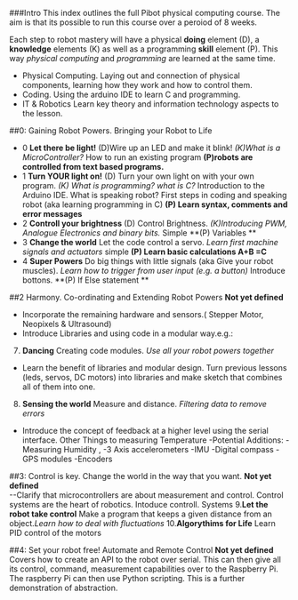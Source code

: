 ###Intro
This index outlines the full Pibot physical computing course. The aim is that its possible to run this course over a peroiod of 8 weeks. 

Each step to robot mastery will have a physical **doing** element (D), a **knowledge** elements (K) as well as a programming **skill** element (P). This way *physical computing* and *programming* are learned at the same time. 

- Physical Computing. Laying out and connection of physical components, learning how they work and how to control them.
- Coding. Using the arduino IDE to learn C and programming.
- IT & Robotics Learn key theory and information technology aspects to the lesson.


##0: Gaining Robot Powers. Bringing your Robot to Life

- 0 **Let there be light!** (D)Wire up an LED and make it blink! *(K)What is a MicroController?* How to run an existing program **(P)robots are controlled from text based programs.** 
- 1 **Turn YOUR light on!** (D) Turn your own light on with your own program. *(K) What is programming? what is C?*  Introduction to the Arduino IDE. What is speaking robot? First steps in coding and speaking robot (aka learning programming in C)  **(P) Learn syntax, comments and error messages** 
- 2 **Controll your brightness** (D) Control Brightness. *(K)Introducing PWM, Analogue Electronics and binary bits.* Simple **(P) Variables **
- 3 **Change the world** Let the code control a servo.  *Learn first machine signals and actuators* simple **(P) Learn basic calculations A+B =C** 
- 4 **Super Powers** Do big things with little signals (aka Give your robot muscles). *Learn how to trigger from user input (e.g. a button)*  Introduce bottons.  **(P) If Else statement ** 



##2 Harmony. Co-ordinating and Extending Robot Powers 
**Not yet defined**   
- Incorporate the remaining hardware and sensors.( Stepper Motor, Neopixels & Ultrasound)
- Introduce Libraries and using code in a modular way.e.g.:
7. **Dancing** Creating code modules. *Use all your robot powers together*
- Learn the benefit of libraries and modular design. Turn previous lessons (leds, servos, DC motors) into libraries and make sketch that combines all of them into one. 
8. **Sensing the world** Measure and distance. *Filtering data to remove errors*
- Introduce the concept of feedback at a higher level using the serial interface. 
 Other Things to measuring Temperature -Potential Additions: -Measuring Humidity , -3 Axis accelerometers -IMU -Digital compass -GPS modules -Encoders


##3: Control is key. Change the world in the way that you want. 
**Not yet defined**  
--Clarify that microcontrollers are about measurement and control. Control systems are the heart of robotics.  Intoduce controll. Systems
9.**Let the robot take control** Make a program that keeps a given distance from an object.*Learn how to deal with fluctuations*
10.**Algorythims for Life** Learn PID control of the motors 

##4: Set your robot free! Automate and Remote Control
**Not yet defined** 
Covers how to create an API to the robot over serial.  This can then give all its control, command, measurement capabilities over to the Raspberry Pi.  The raspberry Pi can then use Python scripting.  This is a further demonstration of abstraction.  



